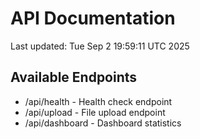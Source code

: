 # API Documentation

Last updated: Tue Sep  2 19:59:11 UTC 2025

## Available Endpoints
- /api/health - Health check endpoint
- /api/upload - File upload endpoint
- /api/dashboard - Dashboard statistics
